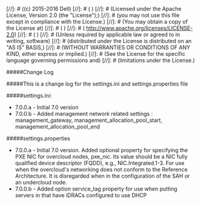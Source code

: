 
[//]: # ((c) 2015-2016 Dell)
[//]: # ( )
[//]: # (Licensed under the Apache License, Version 2.0 (the "License");)
[//]: # (you may not use this file except in compliance with the License.)
[//]: # (You may obtain a copy of the License at)
[//]: # ( )
[//]: # (    http://www.apache.org/licenses/LICENSE-2.0)
[//]: # ( )
[//]: # (Unless required by applicable law or agreed to in writing, software)
[//]: # (distributed under the License is distributed on an "AS IS" BASIS,)
[//]: # (WITHOUT WARRANTIES OR CONDITIONS OF ANY KIND, either express or implied.)
[//]: # (See the License for the specific language governing permissions and)
[//]: # (limitations under the License.)

#####Change Log

#####This is a change log for the settings.ini and settings.properties file


#####settings.ini:
* 7.0.0.a - Initial 7.0 version
* 7.0.0.b - Added management network related settings : management_gateway, management_allocation_pool_start, management_allocation_pool_end

#####settings.properties
* 7.0.0.a - Initial 7.0 version. Added optional property for specifying the PXE NIC for overcloud nodes, pxe_nic. Its value should be a NIC fully qualified device descriptor (FQDD), e.g., NIC.Integrated.1-3. For use when the overcloud's networking does not conform to the Reference Architecture. It is disregarded when in the configuration of the SAH or an undercloud node.
* 7.0.0.b - Added option service_tag property for use when putting servers in that have iDRACs configured to use DHCP
